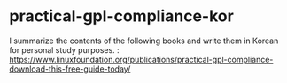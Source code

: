 # practical-gpl-compliance-kor

I summarize the contents of the following books and write them in Korean for personal study purposes. : https://www.linuxfoundation.org/publications/practical-gpl-compliance-download-this-free-guide-today/
